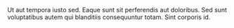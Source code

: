 Ut aut tempora iusto sed.
Eaque sunt sit perferendis aut doloribus.
Sed sunt voluptatibus autem qui blanditiis consequuntur totam.
Sint corporis id.